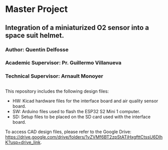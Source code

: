 # Master Project

## Integration of a miniaturized O2 sensor into a space suit helmet.


### Author: Quentin Delfosse
### Academic Supervisor: Pr. Guillermo Villanueva
### Technical Supervisor: Arnault Monoyer

##
This repository includes the following design files:
- HW: Kicad hardware files for the interface board and air quality sensor board.
- SW: Arduino files used to flash the ESP32 S2 Mini 1 computer.
- SD: Setup files to be placed on the SD card used with the interface board.

To access CAD design files, please refer to the Google Drive: https://drive.google.com/drive/folders/1vZVMf6BT2zpStATiHxgfttCtssU6DIhK?usp=drive_link.
